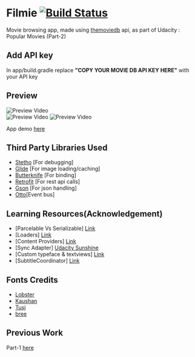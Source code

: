 # Filmie [![Build Status](https://travis-ci.org/amrendra18/udacity-p2.svg?branch=master)](https://travis-ci.org/amrendra18/udacity-p2)

Movie browsing app, made using [themoviedb](https://www.themoviedb.org/) api,
as part of Udacity : Popular Movies (Part-2)

## Add API key
In app/build.gradle replace **"COPY YOUR MOVIE DB API KEY HERE"** with your API key 

## Preview

![Preview Video](../master/preview/filmie1.gif)   
![Preview Video](../master/preview/filmie2.gif)
![Preview Video](../master/preview/filmie3.gif)

App demo [here](https://www.youtube.com/watch?v=UMyvkUhAgsY)

## Third Party Libraries Used

- [Stetho](https://github.com/facebook/stetho) [For debugging]
- [Glide](https://github.com/bumptech/glide) [For image loading/caching]
- [Butterknife](http://jakewharton.github.io/butterknife/) [For binding]
- [Retrofit](http://square.github.io/retrofit/) [For rest api calls]
- [Gson](http://mvnrepository.com/artifact/com.squareup.retrofit/converter-gson/2.0.0-beta1) [For json handling]
- [Otto](https://github.com/square/otto)[Event bus]

## Learning Resources(Acknowledgement)

- [Parcelable Vs Serializable] [Link](http://www.developerphil.com/parcelable-vs-serializable/)
- [Loaders] [Link](http://www.slideshare.net/cbeyls/android-loaders-reloaded)
- [Content Providers] [Link](http://www.grokkingandroid.com/android-tutorial-writing-your-own-content-provider/)
- [Sync Adapter] [Udacity Sunshine](https://www.udacity.com/course/viewer#!/c-ud853-nd)
- [Custom typeface & textviews] [Link](https://futurestud.io/blog/custom-fonts-on-android-extending-textview)
- [SubtitleCoordinator] [Link](https://github.com/harcoPro/SubtitleCoordinatorLayoutExample)

## Fonts Credits

- [Lobster](http://www.dafont.com/lobster.font)
- [Kaushan](http://www.fontsquirrel.com/fonts/kaushan-script)
- [Tusj](http://www.fontsquirrel.com/fonts/fff-tusj)
- [bree](http://www.fontsquirrel.com/fonts/bree-serif)

## Previous Work

Part-1 [here](https://github.com/amrendra18/udacity-p1)
